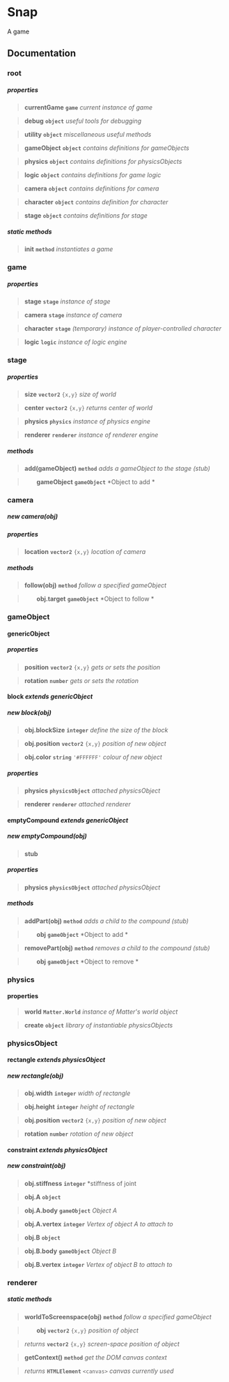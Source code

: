 # Snap

A game

## Documentation

### **root**

##### **properties**

>**currentGame** 
**`game`** *current instance of game*

>**debug** 
**`object`** *useful tools for debugging*

>**utility** 
**`object`** *miscellaneous useful methods*

>**gameObject** 
**`object`** *contains definitions for gameObjects*

>**physics** 
**`object`** *contains definitions for physicsObjects*

>**logic** 
**`object`** *contains definitions for game logic*

>**camera** 
**`object`** *contains definitions for camera*

>**character** 
**`object`** *contains definition for character*

>**stage** 
**`object`** *contains definitions for stage*

##### **static methods**

>**init** 
**`method`** *instantiates a game*

### **game**

##### **properties**

>**stage** 
**`stage`** *instance of stage*

>**camera** 
**`stage`** *instance of camera*

>**character** 
**`stage`** *(temporary) instance of player-controlled character*

>**logic** 
**`logic`** *instance of logic engine*

### **stage**

##### **properties**

>**size** 
**`vector2`** `{x,y}` *size of world*

>**center** 
**`vector2`** `{x,y}` *returns center of world*

>**physics** 
**`physics`** *instance of physics engine*

>**renderer** 
**`renderer`**  *instance of renderer engine*

##### **methods**

>**add(gameObject)** 
**`method`**  *adds a gameObject to the stage*
_(stub)_

 > &nbsp;&nbsp;&nbsp;&nbsp;&nbsp;&nbsp; **gameObject**
    **`gameObject`** *Object to add *

### **camera**

##### **new camera(obj)**

##### **properties**

>**location** 
**`vector2`** `{x,y}` *location of camera*

##### **methods**

>**follow(obj)** 
**`method`** *follow a specified gameObject*

 > &nbsp;&nbsp;&nbsp;&nbsp;&nbsp;&nbsp; **obj.target**
    **`gameObject`** *Object to follow *

### **gameObject**

#### genericObject

##### **properties**

>**position** 
**`vector2`** `{x,y}` *gets or sets the position*

>**rotation** 
**`number`**  *gets or sets the rotation*

#### block *extends genericObject*

##### **new block(obj)**
>**obj.blockSize** 
**`integer`** *define the size of the block*

>**obj.position**
**`vector2`** `{x,y}` *position of new object*

>**obj.color**
**`string`** `'#FFFFFF'` *colour of new object*

##### **properties**

>**physics**
**`physicsObject`** *attached physicsObject*

>**renderer**
**`renderer`** *attached renderer*

#### emptyCompound *extends genericObject*

##### **new emptyCompound(obj)**

>**stub**

##### **properties**

>**physics**
**`physicsObject`** *attached physicsObject*

##### **methods**

>**addPart(obj)**
**`method`** *adds a child to the compound* 
_(stub)_

 > &nbsp;&nbsp;&nbsp;&nbsp;&nbsp;&nbsp; **obj**
    **`gameObject`** *Object to add *

>**removePart(obj)**
**`method`** *removes a child to the compound* 
_(stub)_

> &nbsp;&nbsp;&nbsp;&nbsp;&nbsp;&nbsp; **obj**
    **`gameObject`** *Object to remove *



### physics

#### properties

>**world**
**`Matter.World`** *instance of Matter's world object*

>**create**
**`object`** *library of instantiable physicsObjects*


### **physicsObject**

#### rectangle *extends physicsObject*

##### **new rectangle(obj)**

>**obj.width**
**`integer`** *width of rectangle*

>**obj.height**
**`integer`** *height of rectangle*

>**obj.position**
**`vector2`** `{x,y}` *position of new object*

>**rotation** 
**`number`**  *rotation of new object*

#### constraint *extends physicsObject*

##### **new constraint(obj)**

>**obj.stiffness**
**`integer`** *stiffness of joint

>**obj.A**
**`object`**

>**obj.A.body**
**`gameObject`** *Object A*

>**obj.A.vertex**
**`integer`** *Vertex of object A to attach to*

>**obj.B**
**`object`**

>**obj.B.body**
**`gameObject`** *Object B*

>**obj.B.vertex**
**`integer`** *Vertex of object B to attach to*

### renderer

##### **static methods**

>**worldToScreenspace(obj)** 
**`method`** *follow a specified gameObject*

 > &nbsp;&nbsp;&nbsp;&nbsp;&nbsp;&nbsp; **obj**
    **`vector2`** `{x,y}` *position of object*
    
> *returns* **`vector2`** `{x,y}` *screen-space position of object*
    
>**getContext()** 
**`method`** *get the DOM canvas context*
    
> *returns* **`HTMLElement`** `<canvas>` *canvas currently used*

